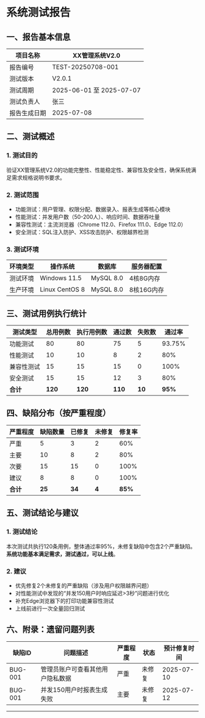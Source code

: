 # 系统测试报告

## 一、报告基本信息
| 项目名称       | XX管理系统V2.0          |
|----------------|-------------------------|
| 报告编号       | TEST-20250708-001       |
| 测试版本       | V2.0.1                  |
| 测试周期       | 2025-06-01 至 2025-07-07 |
| 测试负责人     | 张三                    |
| 报告生成日期   | 2025-07-08              |


## 二、测试概述
### 1. 测试目的
验证XX管理系统V2.0的功能完整性、性能稳定性、兼容性及安全性，确保系统满足需求规格说明书要求。

### 2. 测试范围
- 功能测试：用户管理、权限分配、数据录入、报表生成等核心模块
- 性能测试：并发用户数（50-200人）、响应时间、数据吞吐量
- 兼容性测试：主流浏览器（Chrome 112.0、Firefox 111.0、Edge 112.0）
- 安全测试：SQL注入防护、XSS攻击防护、权限越界检测

### 3. 测试环境
| 环境类型 | 操作系统         | 数据库       | 服务器配置       |
|----------|------------------|--------------|------------------|
| 测试环境 | Windows 11.5     | MySQL 8.0    | 4核8G内存        |
| 生产环境 | Linux CentOS 8   | MySQL 8.0    | 8核16G内存       |


## 三、测试用例执行统计
| 测试类型   | 总用例数 | 执行用例数 | 通过数 | 失败数 | 通过率  |
|------------|----------|------------|--------|--------|---------|
| 功能测试   | 80       | 80         | 75     | 5      | 93.75%  |
| 性能测试   | 10       | 10         | 8      | 2      | 80%     |
| 兼容性测试 | 15       | 15         | 15     | 0      | 100%    |
| 安全测试   | 15       | 15         | 12     | 3      | 80%     |
| **合计**   | **120**  | **120**    | **110** | **10** | **95%** |


## 四、缺陷分布（按严重程度）
| 严重程度 | 缺陷数量 | 已修复 | 未修复 | 修复率  |
|----------|----------|--------|--------|---------|
| 严重     | 5        | 3      | 2      | 60%     |
| 主要     | 10       | 8      | 2      | 80%     |
| 次要     | 15       | 15     | 0      | 100%    |
| 建议     | 8        | 8      | 0      | 100%    |
| **合计** | **25**   | **34** | **4**  | **85%** |


## 五、测试结论与建议
### 1. 测试结论
本次测试共执行120条用例，整体通过率95%，未修复缺陷中包含2个严重缺陷。**系统功能基本满足需求，测试通过，可以上线**。

### 2. 建议
- 优先修复2个未修复的严重缺陷（涉及用户权限越界问题）
- 对性能测试中发现的“并发150用户时响应延迟>3秒”问题进行优化
- 补充Edge浏览器下的打印功能兼容性测试
- 上线前进行一次全量回归测试


## 六、附录：遗留问题列表
| 缺陷ID   | 问题描述                     | 严重程度 | 状态     | 预计修复时间 |
|----------|------------------------------|----------|----------|--------------|
| BUG-001  | 管理员账户可查看其他用户隐私数据 | 严重     | 未修复   | 2025-07-10   |
| BUG-001  | 并发150用户时报表生成失败     | 主要     | 未修复   | 2025-07-12   |


---
